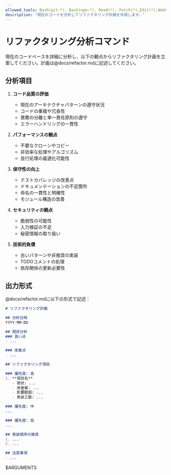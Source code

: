```yaml
---
allowed_tools: Bash(git:*), Bash(npm:*), Read(*), Fetch(*),Edit(*),WebFetch(*)
description: "現在のコードを分析してリファクタリング計画を作成します。"
---
```


# リファクタリング分析コマンド

現在のコードベースを詳細に分析し、以下の観点からリファクタリング計画を立案してください。計画は@docs/refactor.mdに記述してください。

## 分析項目

1. **コード品質の評価**
   - 現在のアーキテクチャパターンの遵守状況
   - コードの重複や冗長性
   - 責務の分離と単一責任原則の遵守
   - エラーハンドリングの一貫性

2. **パフォーマンスの観点**
   - 不要なクローンやコピー
   - 非効率な処理やアルゴリズム
   - 並行処理の最適化可能性

3. **保守性の向上**
   - テストカバレッジの改善点
   - ドキュメンテーションの不足箇所
   - 命名の一貫性と明確性
   - モジュール構造の改善

4. **セキュリティの観点**
   - 脆弱性の可能性
   - 入力検証の不足
   - 秘密情報の取り扱い

5. **技術的負債**
   - 古いパターンや非推奨の実装
   - TODOコメントの処理
   - 依存関係の更新必要性

## 出力形式

@docs/refactor.mdに以下の形式で記述：

```markdown
# リファクタリング計画

## 分析日時
YYYY-MM-DD

## 現状分析
### 良い点
- ...

### 改善点
- ...

## リファクタリング項目

### 優先度: 高
1. **項目名**
   - 現状: ...
   - 改善案: ...
   - 影響範囲: ...
   - 実装工数: ...

### 優先度: 中
...

### 優先度: 低
...

## 実装順序の推奨
1. ...
2. ...

## 注意事項
- ...
```

$ARGUMENTS
